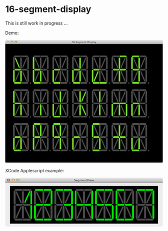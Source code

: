 16-segment-display
==================

This is still work in progress ... 

Demo: 

![](https://github.com/thomas-villagers/16-segment-display/blob/master/img/test.png)

XCode Applescript example: 

![](https://github.com/thomas-villagers/16-segment-display/blob/master/img/macexample.png)
